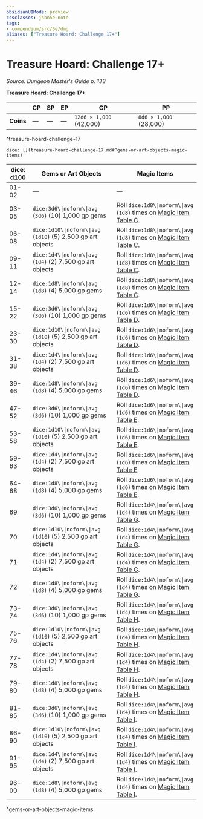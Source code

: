 ```yaml
---
obsidianUIMode: preview
cssclasses: json5e-note
tags:
- compendium/src/5e/dmg
aliases: ["Treasure Hoard: Challenge 17+"]
---
```

# Treasure Hoard: Challenge 17+
*Source: Dungeon Master's Guide p. 133* 

**Treasure Hoard: Challenge 17+**

|  | CP | SP | EP | GP | PP |
|--|----|----|----|----|----|
| **Coins** | — | — | — | `12d6 × 1,000` (42,000) | `8d6 × 1,000` (28,000) |
^treasure-hoard-challenge-17

`dice: [](treasure-hoard-challenge-17.md#^gems-or-art-objects-magic-items)`

| dice: d100 | Gems or Art Objects | Magic Items |
|------------|---------------------|-------------|
| 01-02 | — | — |
| 03-05 | `dice:3d6\\|noform\\|avg` (`3d6`) (10) 1,000 gp gems | Roll `dice:1d8\\|noform\\|avg` (`1d8`) times on [Magic Item Table C](2-Mechanics/CLI/tables/magic-item-table-c.md). |
| 06-08 | `dice:1d10\\|noform\\|avg` (`1d10`) (5) 2,500 gp art objects | Roll `dice:1d8\\|noform\\|avg` (`1d8`) times on [Magic Item Table C](2-Mechanics/CLI/tables/magic-item-table-c.md). |
| 09-11 | `dice:1d4\\|noform\\|avg` (`1d4`) (2) 7,500 gp art objects | Roll `dice:1d8\\|noform\\|avg` (`1d8`) times on [Magic Item Table C](2-Mechanics/CLI/tables/magic-item-table-c.md). |
| 12-14 | `dice:1d8\\|noform\\|avg` (`1d8`) (4) 5,000 gp gems | Roll `dice:1d8\\|noform\\|avg` (`1d8`) times on [Magic Item Table C](2-Mechanics/CLI/tables/magic-item-table-c.md). |
| 15-22 | `dice:3d6\\|noform\\|avg` (`3d6`) (10) 1,000 gp gems | Roll `dice:1d6\\|noform\\|avg` (`1d6`) times on [Magic Item Table D](2-Mechanics/CLI/tables/magic-item-table-d.md). |
| 23-30 | `dice:1d10\\|noform\\|avg` (`1d10`) (5) 2,500 gp art objects | Roll `dice:1d6\\|noform\\|avg` (`1d6`) times on [Magic Item Table D](2-Mechanics/CLI/tables/magic-item-table-d.md). |
| 31-38 | `dice:1d4\\|noform\\|avg` (`1d4`) (2) 7,500 gp art objects | Roll `dice:1d6\\|noform\\|avg` (`1d6`) times on [Magic Item Table D](2-Mechanics/CLI/tables/magic-item-table-d.md). |
| 39-46 | `dice:1d8\\|noform\\|avg` (`1d8`) (4) 5,000 gp gems | Roll `dice:1d6\\|noform\\|avg` (`1d6`) times on [Magic Item Table D](2-Mechanics/CLI/tables/magic-item-table-d.md). |
| 47-52 | `dice:3d6\\|noform\\|avg` (`3d6`) (10) 1,000 gp gems | Roll `dice:1d6\\|noform\\|avg` (`1d6`) times on [Magic Item Table E](2-Mechanics/CLI/tables/magic-item-table-e.md). |
| 53-58 | `dice:1d10\\|noform\\|avg` (`1d10`) (5) 2,500 gp art objects | Roll `dice:1d6\\|noform\\|avg` (`1d6`) times on [Magic Item Table E](2-Mechanics/CLI/tables/magic-item-table-e.md). |
| 59-63 | `dice:1d4\\|noform\\|avg` (`1d4`) (2) 7,500 gp art objects | Roll `dice:1d6\\|noform\\|avg` (`1d6`) times on [Magic Item Table E](2-Mechanics/CLI/tables/magic-item-table-e.md). |
| 64-68 | `dice:1d8\\|noform\\|avg` (`1d8`) (4) 5,000 gp gems | Roll `dice:1d6\\|noform\\|avg` (`1d6`) times on [Magic Item Table E](2-Mechanics/CLI/tables/magic-item-table-e.md). |
| 69 | `dice:3d6\\|noform\\|avg` (`3d6`) (10) 1,000 gp gems | Roll `dice:1d4\\|noform\\|avg` (`1d4`) times on [Magic Item Table G](2-Mechanics/CLI/tables/magic-item-table-g.md). |
| 70 | `dice:1d10\\|noform\\|avg` (`1d10`) (5) 2,500 gp art objects | Roll `dice:1d4\\|noform\\|avg` (`1d4`) times on [Magic Item Table G](2-Mechanics/CLI/tables/magic-item-table-g.md). |
| 71 | `dice:1d4\\|noform\\|avg` (`1d4`) (2) 7,500 gp art objects | Roll `dice:1d4\\|noform\\|avg` (`1d4`) times on [Magic Item Table G](2-Mechanics/CLI/tables/magic-item-table-g.md). |
| 72 | `dice:1d8\\|noform\\|avg` (`1d8`) (4) 5,000 gp gems | Roll `dice:1d4\\|noform\\|avg` (`1d4`) times on [Magic Item Table G](2-Mechanics/CLI/tables/magic-item-table-g.md). |
| 73-74 | `dice:3d6\\|noform\\|avg` (`3d6`) (10) 1,000 gp gems | Roll `dice:1d4\\|noform\\|avg` (`1d4`) times on [Magic Item Table H](2-Mechanics/CLI/tables/magic-item-table-h.md). |
| 75-76 | `dice:1d10\\|noform\\|avg` (`1d10`) (5) 2,500 gp art objects | Roll `dice:1d4\\|noform\\|avg` (`1d4`) times on [Magic Item Table H](2-Mechanics/CLI/tables/magic-item-table-h.md). |
| 77-78 | `dice:1d4\\|noform\\|avg` (`1d4`) (2) 7,500 gp art objects | Roll `dice:1d4\\|noform\\|avg` (`1d4`) times on [Magic Item Table H](2-Mechanics/CLI/tables/magic-item-table-h.md). |
| 79-80 | `dice:1d8\\|noform\\|avg` (`1d8`) (4) 5,000 gp gems | Roll `dice:1d4\\|noform\\|avg` (`1d4`) times on [Magic Item Table H](2-Mechanics/CLI/tables/magic-item-table-h.md). |
| 81-85 | `dice:3d6\\|noform\\|avg` (`3d6`) (10) 1,000 gp gems | Roll `dice:1d4\\|noform\\|avg` (`1d4`) times on [Magic Item Table I](2-Mechanics/CLI/tables/magic-item-table-i.md). |
| 86-90 | `dice:1d10\\|noform\\|avg` (`1d10`) (5) 2,500 gp art objects | Roll `dice:1d4\\|noform\\|avg` (`1d4`) times on [Magic Item Table I](2-Mechanics/CLI/tables/magic-item-table-i.md). |
| 91-95 | `dice:1d4\\|noform\\|avg` (`1d4`) (2) 7,500 gp art objects | Roll `dice:1d4\\|noform\\|avg` (`1d4`) times on [Magic Item Table I](2-Mechanics/CLI/tables/magic-item-table-i.md). |
| 96-00 | `dice:1d8\\|noform\\|avg` (`1d8`) (4) 5,000 gp gems | Roll `dice:1d4\\|noform\\|avg` (`1d4`) times on [Magic Item Table I](2-Mechanics/CLI/tables/magic-item-table-i.md). |
^gems-or-art-objects-magic-items
